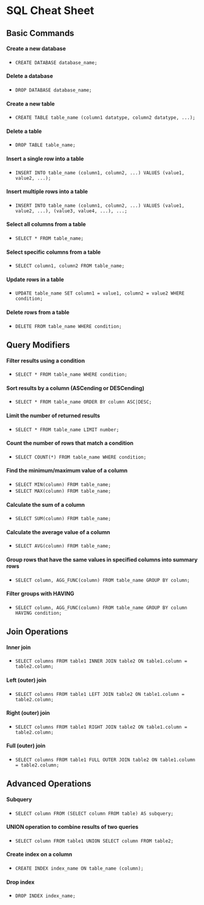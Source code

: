 # **SQL Cheat Sheet**

## **Basic Commands**

#### Create a new database
- `CREATE DATABASE database_name;`

#### Delete a database
- `DROP DATABASE database_name;`

#### Create a new table
- `CREATE TABLE table_name (column1 datatype, column2 datatype, ...);`

#### Delete a table
- `DROP TABLE table_name;`

#### Insert a single row into a table
- `INSERT INTO table_name (column1, column2, ...) VALUES (value1, value2, ...);`

#### Insert multiple rows into a table
- `INSERT INTO table_name (column1, column2, ...) VALUES (value1, value2, ...), (value3, value4, ...), ...;`

#### Select all columns from a table
- `SELECT * FROM table_name;`

#### Select specific columns from a table
- `SELECT column1, column2 FROM table_name;`

#### Update rows in a table
- `UPDATE table_name SET column1 = value1, column2 = value2 WHERE condition;`

#### Delete rows from a table
- `DELETE FROM table_name WHERE condition;`

## **Query Modifiers**

#### Filter results using a condition
- `SELECT * FROM table_name WHERE condition;`

#### Sort results by a column (ASCending or DESCending)
- `SELECT * FROM table_name ORDER BY column ASC|DESC;`

#### Limit the number of returned results
- `SELECT * FROM table_name LIMIT number;`

#### Count the number of rows that match a condition
- `SELECT COUNT(*) FROM table_name WHERE condition;`

#### Find the minimum/maximum value of a column
- `SELECT MIN(column) FROM table_name;`
- `SELECT MAX(column) FROM table_name;`

#### Calculate the sum of a column
- `SELECT SUM(column) FROM table_name;`

#### Calculate the average value of a column
- `SELECT AVG(column) FROM table_name;`

#### Group rows that have the same values in specified columns into summary rows
- `SELECT column, AGG_FUNC(column) FROM table_name GROUP BY column;`

#### Filter groups with HAVING
- `SELECT column, AGG_FUNC(column) FROM table_name GROUP BY column HAVING condition;`

## **Join Operations**

#### Inner join
- `SELECT columns FROM table1 INNER JOIN table2 ON table1.column = table2.column;`

#### Left (outer) join
- `SELECT columns FROM table1 LEFT JOIN table2 ON table1.column = table2.column;`

#### Right (outer) join
- `SELECT columns FROM table1 RIGHT JOIN table2 ON table1.column = table2.column;`

#### Full (outer) join
- `SELECT columns FROM table1 FULL OUTER JOIN table2 ON table1.column = table2.column;`

## **Advanced Operations**

#### Subquery
- `SELECT column FROM (SELECT column FROM table) AS subquery;`

#### UNION operation to combine results of two queries
- `SELECT column FROM table1 UNION SELECT column FROM table2;`

#### Create index on a column
- `CREATE INDEX index_name ON table_name (column);`

#### Drop index
- `DROP INDEX index_name;`
